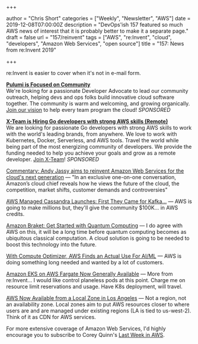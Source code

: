 +++

author = "Chris Short"
categories = ["Weekly", "Newsletter", "AWS"]
date = 2019-12-08T07:00:00Z
description = "DevOps'ish 157 featured so much AWS news of interest that it is probably better to make it a separate page."
draft = false
url = "157/reinvent"
tags = ["AWS", "re:Invent", "cloud", "developers", "Amazon Web Services", "open source"]
title = "157: News from re:Invent 2019"

+++

re:Invent is easier to cover when it's not in e-mail form.

[**Pulumi is Focused on Community**](http://bit.ly/DevOpsIsh)  
We're looking for a passionate Developer Advocate to lead our community outreach, helping devs and ops folks build innovative cloud software together. The community is warm and welcoming, and growing organically. [Join our vision](http://bit.ly/DevOpsIsh) to help every team program the cloud! *SPONSORED*

[**X-Team is Hiring Go developers with strong AWS skills (Remote)**](https://x-team.com/remote-go-developer-jobs/?utm_source=devopsish&utm_medium=email-ad)  
We are looking for passionate Go developers with strong AWS skills to work with the world's leading brands, from anywhere. We love to work with Kubernetes, Docker, Serverless, and AWS tools. Travel the world while being part of the most energizing community of developers. We provide the funding needed to help you achieve your goals and grow as a remote developer. [Join X-Team](https://x-team.com/remote-go-developer-jobs/?utm_source=devopsish&utm_medium=email-ad)! *SPONSORED*

[Commentary: Andy Jassy aims to reinvent Amazon Web Services for the cloud's next generation](https://siliconangle.com/2019/12/01/commentary-andy-jassy-aims-reinvent-amazon-web-services-clouds-next-generation/) — "In an exclusive one-on-one conversation, Amazon’s cloud chief reveals how he views the future of the cloud, the competition, market shifts, customer demands and controversies"

[AWS Managed Cassandra Launches: First They Came for Kafka...](https://www.cbronline.com/news/aws-managed-cassandra) — AWS is going to make millions but, they'll give the community $100K... in AWS credits.

[Amazon Braket: Get Started with Quantum Computing](https://aws.amazon.com/blogs/aws/amazon-braket-get-started-with-quantum-computing/) — I do agree with AWS on this, it will be a long time before quantum computing becomes as ubiquitous classical computation. A cloud solution is going to be needed to boost this technology into the future.

[With Compute Optimizer, AWS Finds an Actual Use For AI/ML](https://www.lastweekinaws.com/blog/with-compute-optimizer-aws-finds-an-actual-use-for-ai-ml/) — AWS is doing something long needed and wanted by a lot of customers.

[Amazon EKS on AWS Fargate Now Generally Available](https://aws.amazon.com/blogs/aws/amazon-eks-on-aws-fargate-now-generally-available/) — More from re:Invent... I would like control planeless pods at this point. Charge me on resource limit reservations and usage. Have K8s deployment, will travel.

[AWS Now Available from a Local Zone in Los Angeles](https://aws.amazon.com/blogs/aws/aws-now-available-from-a-local-zone-in-los-angeles/) — Not a region, not an availability zone. Local zones aim to put AWS resources closer to where users are and are managed under existing regions (LA is tied to us-west-2). Think of it as CDN for AWS services.

For more extensive coverage of Amazon Web Services, I'd highly encourage you to subscribe to Corey Quinn's [Last Week in AWS](https://www.ref.lastweekinaws.com/7h1z3x).
